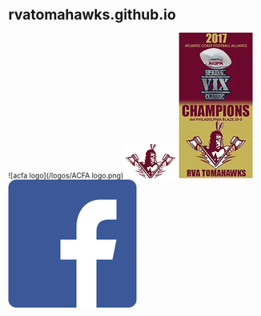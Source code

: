 # rvatomahawks.github.io
![acfa logo](/logos/ACFA logo.png)
![tomahawks logo](/logos/Tomahawks.png)
![tomahawks banner](/logos/banner.png)
![facebook](/logos/facebook.png)
